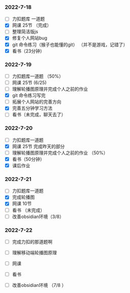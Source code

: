 ### 2022-7-18  
- [ ] 力扣题库 一道题  
- [x] 网课 25节 （完成）
- [ ] 整理简洁版js 
- [x] 修复个人网站bug  
- [x] git 命令练习（猴子也能懂的git） （并不是游戏，记错了）
- [x] 看书（23分钟）

### 2022-7-19 
- [ ] 力扣题库一道题  （50%）
- [ ] 网课 25节  (6/25)
- [ ] 理解轮播图原理并完成个人之前的作业 
- [x] git 命令练习写完 
- [ ] 拓展个人网站的完善方向  
- [x] 完善五分钟学习方法 
- [ ] 看书（未完成，聊天去了）

### 2022-7-20
- [ ] 力扣题库一道题 
- [x] 网课 25节  完成昨天的部分 
- [ ] 理解轮播图原理并完成个人之前的作业 （50%）
- [x] 看书（50分钟）
- [x] 课后作业

### 2022-7-21
- [ ] 力扣题库一道题  
- [x] 完成轮播图 
- [x] 网课 10节
- [ ] 看书 （未完成）
- [ ] 改善obsidian环境（3/8）

### 2022-7-22
- [ ] 完成力扣的那道题啊
- [ ] 理解移动端轮播图原理
- [ ] 网课 
- [ ] 看书 
- [ ] 改善obsidian环境 （7/8 ）

